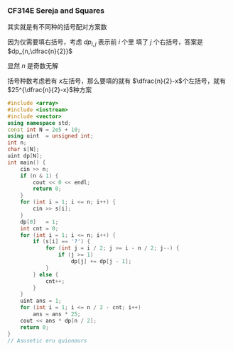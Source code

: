 ### CF314E Sereja and Squares

其实就是有不同种的括号配对方案数

因为仅需要填右括号，考虑 $dp_{i,j}$ 表示前 $i$ 个里 填了 $j$ 个右括号，答案是 $dp_{n,\dfrac{n}{2}}$

显然 $n$ 是奇数无解

括号种数考虑若有 $x$​ 左括号，那么要填的就有 $\dfrac{n}{2}-x$​ 个左括号，就有 $25^{\dfrac{n}{2}-x}$​ 种方案

```cpp
#include <array>
#include <iostream>
#include <vector>
using namespace std;
const int N = 2e5 + 10;
using uint  = unsigned int;
int n;
char s[N];
uint dp[N];
int main() {
    cin >> n;
    if (n & 1) {
        cout << 0 << endl;
        return 0;
    }
    for (int i = 1; i <= n; i++) {
        cin >> s[i];
    }
    dp[0]   = 1;
    int cnt = 0;
    for (int i = 1; i <= n; i++) {
        if (s[i] == '?') {
            for (int j = i / 2; j >= i - n / 2; j--) {
                if (j >= 1)
                    dp[j] += dp[j - 1];
            }
        } else {
            cnt++;
        }
    }
    uint ans = 1;
    for (int i = 1; i <= n / 2 - cnt; i++)
        ans = ans * 25;
    cout << ans * dp[n / 2];
    return 0;
}
// Asusetic eru quionours

```

